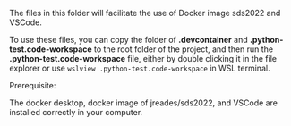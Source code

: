 The files in this folder will facilitate the use of Docker image sds2022 and VSCode.

To use these files, you can copy the folder of **.devcontainer** and **.python-test.code-workspace** to the root folder of the project, and then run the **.python-test.code-workspace** file, either by double clicking it in the file explorer or use `wslview .python-test.code-workspace` in WSL terminal.

Prerequisite:

The docker desktop, docker image of jreades/sds2022, and VSCode are installed correctly in your computer.